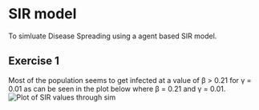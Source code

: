 # SIR model
To simluate Disease Spreading using a agent based SIR model.

## Exercise 1
Most of the population seems to get infected at a value of &beta; > 0.21 for &gamma; = 0.01
as can be seen in the plot below where &beta; = 0.21 and &gamma; = 0.01.
![Plot of SIR values through sim](https://github.com/klutten99/FIM750-Simulation-of-complex-systems/blob/main/Exercise%2011/1/gamma_0.01/beta_0.21.png?raw=true)
